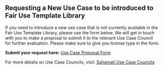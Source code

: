 ## Requesting a New Use Case to be introduced to Fair Use Template Library

If you need to introduce a new use case that is not currently available in the Fair Use Template Library, please use the form below. We will get in touch with you to make a  proposal to submit it to the relevant Use Case Council for further evaluation.
Please make sure to give you license type in the form. 

**Submit your request here:** [Use Case Proposal Form](https://zfrmz.in/iJ2HXiVNwHCrq2hxXnWH)

For more details on Use Case Councils, visit: [Sahamati Use Case Councils](https://sahamati.org.in/use-case-councils/)
